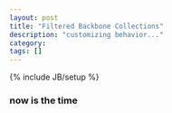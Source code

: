 ```yaml
---
layout: post
title: "Filtered Backbone Collections"
description: "customizing behavior..."
category: 
tags: []
---
```

{% include JB/setup %}
### now is the time
